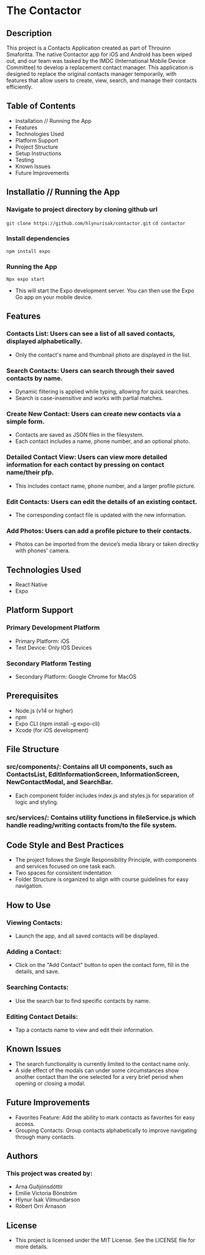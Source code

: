 # The Contactor

## Description

This project is a Contacts Application created as part of Throuinn Smaforitta. The native Contactor app for iOS and Android has been wiped out, and our team was tasked by the IMDC (International Mobile Device Committee) to develop a replacement contact manager. This application is designed to replace the original contacts manager temporarily, with features that allow users to create, view, search, and manage their contacts efficiently.

## Table of Contents

- Installation // Running the App
- Features
- Technologies Used
- Platform Support
- Project Structure
- Setup Instructions
- Testing
- Known Issues
- Future Improvements

## Installatio // Running the App
### Navigate to project directory by cloning github url
`git clone https://github.com/hlynurisak/contactor.git`
`cd contactor`
### Install dependencies
`npm install expo`
### Running the App
`Npx expo start`
- This will start the Expo development server. You can then use the Expo Go app on your mobile device.

## Features
### Contacts List: Users can see a list of all saved contacts, displayed alphabetically. 
- Only the contact's name and thumbnail photo are displayed in the list.

### Search Contacts: Users can search through their saved contacts by name. 
- Dynamic filtering is applied while typing, allowing for quick searches. 
- Search is case-insensitive and works with partial matches.

### Create New Contact: Users can create new contacts via a simple form. 
- Contacts are saved as JSON files in the filesystem. 
- Each contact includes a name, phone number, and an optional photo.

### Detailed Contact View: Users can view more detailed information for each contact by pressing on contact name/their pfp. 
- This includes contact name, phone number, and a larger profile picture.

### Edit Contacts: Users can edit the details of an existing contact. 
- The corresponding contact file is updated with the new information.

### Add Photos: Users can add a profile picture to their contacts. 
- Photos can be imported from the device’s media library or taken directky with phones' camera.


## Technologies Used
- React Native
- Expo

## Platform Support
### Primary Development Platform
- Primary Platform: iOS
- Test Device: Only IOS Devices

### Secondary Platform Testing
- Secondary Platform: Google Chrome for MacOS

## Prerequisites
- Node.js (v14 or higher)
- npm
- Expo CLI (npm install -g expo-cli)
- Xcode (for iOS development)

## File Structure
### src/components/: Contains all UI components, such as ContactsList, EditInformationScreen, InformationScreen, NewContactModal, and SearchBar.
- Each component folder includes index.js and styles.js for separation of logic and styling.
### src/services/: Contains utility functions in fileService.js which handle reading/writing contacts from/to the file system.

## Code Style and Best Practices
- The project follows the Single Responsibility Principle, with components and services focused on one task each.
- Two spaces for consistent indentation
- Folder Structure is organized to align with course guidelines for easy navigation.

## How to Use
### Viewing Contacts: 
- Launch the app, and all saved contacts will be displayed.
### Adding a Contact: 
- Click on the "Add Contact" button to open the contact form, fill in the details, and save.
### Searching Contacts:
- Use the search bar to find specific contacts by name.
### Editing Contact Details: 
- Tap a contacts name to view and edit their information.

## Known Issues
- The search functionality is currently limited to the contact name only.
- A side effect of the modals can under some circumstances show another contact than the one selected for a very brief period when opening or closing a modal.

## Future Improvements
- Favorites Feature: Add the ability to mark contacts as favorites for easy access.
- Grouping Contacts: Group contacts alphabetically to improve navigating through many contacts.

## Authors
### This project was created by:
- Arna Guðjónsdóttir
- Emilie Victoria Bönström
- Hlynur Ísak Vilmundarson
- Róbert Orri Árnason

## License
- This project is licensed under the MIT License. See the LICENSE file for more details.